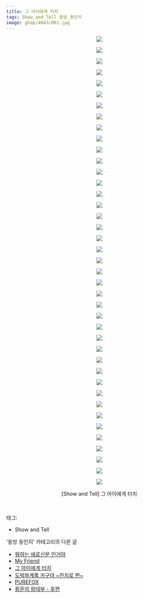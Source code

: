 ```yaml
---
title: 그 아이에게 터치
tags: Show_and_Tell 동방_동인지
image: ghap/4043/001.jpg
---
```

<div class="article">
<p style="text-align: center; clear: none; float: none;"><img src="{{ site.nasurl }}/ghap/4043/001.jpg"/></p>
<p style="text-align: center; clear: none; float: none;"><img src="{{ site.nasurl }}/ghap/4043/002.jpg"/></p>
<p style="text-align: center; clear: none; float: none;"><img src="{{ site.nasurl }}/ghap/4043/003.jpg"/></p>
<p style="text-align: center; clear: none; float: none;"><img src="{{ site.nasurl }}/ghap/4043/004.jpg"/></p>
<p style="text-align: center; clear: none; float: none;"><img src="{{ site.nasurl }}/ghap/4043/005.jpg"/></p>
<p style="text-align: center; clear: none; float: none;"><img src="{{ site.nasurl }}/ghap/4043/006.jpg"/></p>
<p style="text-align: center; clear: none; float: none;"><img src="{{ site.nasurl }}/ghap/4043/007.jpg"/></p>
<p style="text-align: center; clear: none; float: none;"><img src="{{ site.nasurl }}/ghap/4043/008.jpg"/></p>
<p style="text-align: center; clear: none; float: none;"><img src="{{ site.nasurl }}/ghap/4043/009.jpg"/></p>
<p style="text-align: center; clear: none; float: none;"><img src="{{ site.nasurl }}/ghap/4043/010.jpg"/></p>
<p style="text-align: center; clear: none; float: none;"><img src="{{ site.nasurl }}/ghap/4043/011.jpg"/></p>
<p style="text-align: center; clear: none; float: none;"><img src="{{ site.nasurl }}/ghap/4043/012.jpg"/></p>
<p style="text-align: center; clear: none; float: none;"><img src="{{ site.nasurl }}/ghap/4043/013.jpg"/></p>
<p style="text-align: center; clear: none; float: none;"><img src="{{ site.nasurl }}/ghap/4043/014.jpg"/></p>
<p style="text-align: center; clear: none; float: none;"><img src="{{ site.nasurl }}/ghap/4043/015.jpg"/></p>
<p style="text-align: center; clear: none; float: none;"><img src="{{ site.nasurl }}/ghap/4043/016.jpg"/></p>
<p style="text-align: center; clear: none; float: none;"><img src="{{ site.nasurl }}/ghap/4043/017.jpg"/></p>
<p style="text-align: center; clear: none; float: none;"><img src="{{ site.nasurl }}/ghap/4043/018.jpg"/></p>
<p style="text-align: center; clear: none; float: none;"><img src="{{ site.nasurl }}/ghap/4043/019.jpg"/></p>
<p style="text-align: center; clear: none; float: none;"><img src="{{ site.nasurl }}/ghap/4043/020.jpg"/></p>
<p style="text-align: center; clear: none; float: none;"><img src="{{ site.nasurl }}/ghap/4043/021.jpg"/></p>
<p style="text-align: center; clear: none; float: none;"><img src="{{ site.nasurl }}/ghap/4043/022.jpg"/></p>
<p style="text-align: center; clear: none; float: none;"><img src="{{ site.nasurl }}/ghap/4043/023.jpg"/></p>
<p style="text-align: center; clear: none; float: none;"><img src="{{ site.nasurl }}/ghap/4043/024.jpg"/></p>
<p style="text-align: center; clear: none; float: none;"><img src="{{ site.nasurl }}/ghap/4043/025.jpg"/></p>
<p style="text-align: center; clear: none; float: none;"><img src="{{ site.nasurl }}/ghap/4043/026.jpg"/></p>
<p style="text-align: center; clear: none; float: none;"><img src="{{ site.nasurl }}/ghap/4043/027.jpg"/></p>
<p style="text-align: center; clear: none; float: none;"><img src="{{ site.nasurl }}/ghap/4043/028.jpg"/></p>
<p style="text-align: center; clear: none; float: none;"><img src="{{ site.nasurl }}/ghap/4043/029.jpg"/></p>
<p style="text-align: center; clear: none; float: none;"><img src="{{ site.nasurl }}/ghap/4043/030.jpg"/></p>
<p style="text-align: center; clear: none; float: none;"><img src="{{ site.nasurl }}/ghap/4043/031.jpg"/></p>
<p style="text-align: center; clear: none; float: none;"><img src="{{ site.nasurl }}/ghap/4043/032.jpg"/></p>
<p style="text-align: center; clear: none; float: none;"><img src="{{ site.nasurl }}/ghap/4043/033.jpg"/></p>
<p style="text-align: center; clear: none; float: none;"><img src="{{ site.nasurl }}/ghap/4043/034.jpg"/></p>
<p style="text-align: center; clear: none; float: none;"><img src="{{ site.nasurl }}/ghap/4043/035.jpg"/></p>
<p style="text-align: center; clear: none; float: none;"><img src="{{ site.nasurl }}/ghap/4043/036.jpg"/></p>
<p style="text-align: center; clear: none; float: none;"><img src="{{ site.nasurl }}/ghap/4043/037.jpg"/></p>
<p style="text-align: center; clear: none; float: none;"><img src="{{ site.nasurl }}/ghap/4043/038.jpg"/></p>
<p style="text-align: center; clear: none; float: none;"><img src="{{ site.nasurl }}/ghap/4043/039.jpg"/></p>
<p style="text-align: center; clear: none; float: none;"><img src="{{ site.nasurl }}/ghap/4043/040.jpg"/></p>
<p style="text-align: center; clear: none; float: none;"><img src="{{ site.nasurl }}/ghap/4043/041.jpg"/></p>
<p style="text-align: center; clear: none; float: none;">[Show and Tell] 그 아이에게 터치</p>
<p><br/></p>
</div><div class="tagTrail">
<p>태그: </p>
<ul>
<li>Show and Tell</li>
</ul>
</div><div class="another">
<p>'동방 동인지' 카테고리의 다른 글</p>
<ul>
<li><a href="/2017-12-15-ghap_4045">뭐하는 애로신문 인거야</a></li>
<li><a href="/2017-12-15-ghap_4044">My Friend</a></li>
<li><a href="/2017-12-15-ghap_4043">그 아이에게 터치</a></li>
<li><a href="/2017-12-15-ghap_4041">도박파계록 카구야 ~친치로 편~</a></li>
<li><a href="/2017-12-15-ghap_4040">PUREFOX</a></li>
<li><a href="/2017-12-15-ghap_4035">황혼의 랑데부 - 후편</a></li>
</ul>
</div><div class="cb_module cb_fluid">
<div class="cb_wrt cb_profile">
</div><!-- commentList close -->
</div>